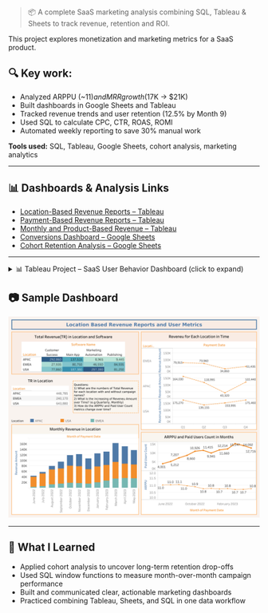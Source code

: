 > 📦 A complete SaaS marketing analysis combining SQL, Tableau & Sheets to track revenue, retention and ROI.

This project explores monetization and marketing metrics for a SaaS product.

## 🔍 Key work:

- Analyzed ARPPU (~$11) and MRR growth ($17K → $21K)
- Built dashboards in Google Sheets and Tableau
- Tracked revenue trends and user retention (12.5% by Month 9)
- Used SQL to calculate CPC, CTR, ROAS, ROMI
- Automated weekly reporting to save 30% manual work

**Tools used:** SQL, Tableau, Google Sheets, cohort analysis, marketing analytics

---

## 📊 Dashboards & Analysis Links

- [Location-Based Revenue Reports – Tableau](https://public.tableau.com/app/profile/cem.kahvecioglu/viz/UnitEconomicsSaaSFinancialMetrics/LocationBasedRevenueReportsandUserMetrics)
- [Payment-Based Revenue Reports – Tableau](https://public.tableau.com/app/profile/cem.kahvecioglu/viz/Payment-BasedRevenueReports/PaymentDateReports)
- [Monthly and Product-Based Revenue – Tableau](https://public.tableau.com/app/profile/cem.kahvecioglu/viz/RevenueReports_17492974831360/Dashboard1#1)
- [Conversions Dashboard – Google Sheets](https://docs.google.com/spreadsheets/d/1_ceNWVBsuXzbWSdvaeN4gRUPaifxpr7i7EQ_j3RGzas/edit?gid=1012928360#gid=1012928360)
- [Cohort Retention Analysis – Google Sheets](https://docs.google.com/spreadsheets/d/1PSg_Jr3qz8FUQ5qzf0q-LJ87h20C8p0WM-TvZugrNbg/edit?gid=1608704866#gid=1608704866)

---


<details>
<summary>📊 Tableau Project – SaaS User Behavior Dashboard (click to expand)</summary>

Developed a multi-layered Tableau dashboard visualizing the entire user funnel from initial app install through feature usage to final conversion, allowing stakeholders to identify weak points and optimize onboarding flow.

Implemented retention curve analysis across iOS and Android cohorts, leveraging session timestamps and activity flags to monitor 7-day and 30-day retention gaps, revealing critical drop-off periods.

Mapped the customer journey using interaction-based segmentation, enabling analysis of behavior by device type, user intent, and time-of-day activity peaks to guide personalized user strategies.

Integrated event-level Amplitude exports with Tableau to create real-time performance indicators, comparing daily active usage trends, bounce rates, and session lengths by platform and acquisition channel.

Designed an interactive dashboard experience with slicers and dynamic filters, allowing end users to segment by platform, engagement level, and usage frequency—facilitating self-service insights across departments.

</details>



## 📷 Sample Dashboard

![Revenue Dashboard](./dashboard-preview.png)



---

## 🧠 What I Learned

- Applied cohort analysis to uncover long-term retention drop-offs  
- Used SQL window functions to measure month-over-month campaign performance  
- Built and communicated clear, actionable marketing dashboards  
- Practiced combining Tableau, Sheets, and SQL in one data workflow

